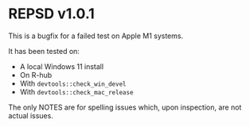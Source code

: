 # REPSD v1.0.1

This is a bugfix for a failed test on Apple M1 systems.

It has been tested on:

- A local Windows 11 install
- On R-hub
- With `devtools::check_win_devel`
- With `devtools::check_mac_release`

The only NOTES are for spelling issues which, upon inspection, are not actual issues.
